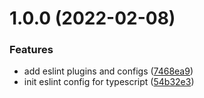 # 1.0.0 (2022-02-08)


### Features

* add eslint plugins and configs ([7468ea9](https://github.com/releaseband/eslint-config-typescript/commit/7468ea9b51718a7c11a45f8ec140895fda0ddc9f))
* init eslint config for typescript ([54b32e3](https://github.com/releaseband/eslint-config-typescript/commit/54b32e3306248443632f0dbbda2f8b11dab6c521))
